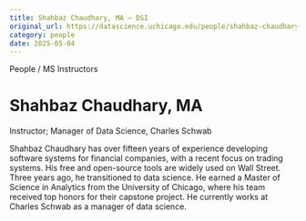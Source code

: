 ```yaml
---
title: Shahbaz Chaudhary, MA – DSI
original_url: https://datascience.uchicago.edu/people/shahbaz-chaudhary-ma
category: people
date: 2025-05-04
---
```


People / MS Instructors

# Shahbaz Chaudhary, MA

Instructor; Manager of Data Science, Charles Schwab

Shahbaz Chaudhary has over fifteen years of experience developing software systems for financial companies, with a recent focus on trading systems. His free and open-source tools are widely used on Wall Street. Three years ago, he transitioned to data science. He earned a Master of Science in Analytics from the University of Chicago, where his team received top honors for their capstone project. He currently works at Charles Schwab as a manager of data science.